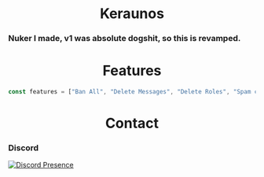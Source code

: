 <h1 align="center">Keraunos</h1>
<h3 align="left">Nuker I made, v1 was absolute dogshit, so this is revamped.</h3>

<h1 align="center">Features</h1>

```js
const features = ["Ban All", "Delete Messages", "Delete Roles", "Spam channels","And so much more!"]
```
<h1 align="center">Contact</h1>
<h3 align="left">Discord</h3>

[![Discord Presence](https://lanyard.cnrad.dev/api/479447486881071106)](https://discord.com/users/479447486881071106)
